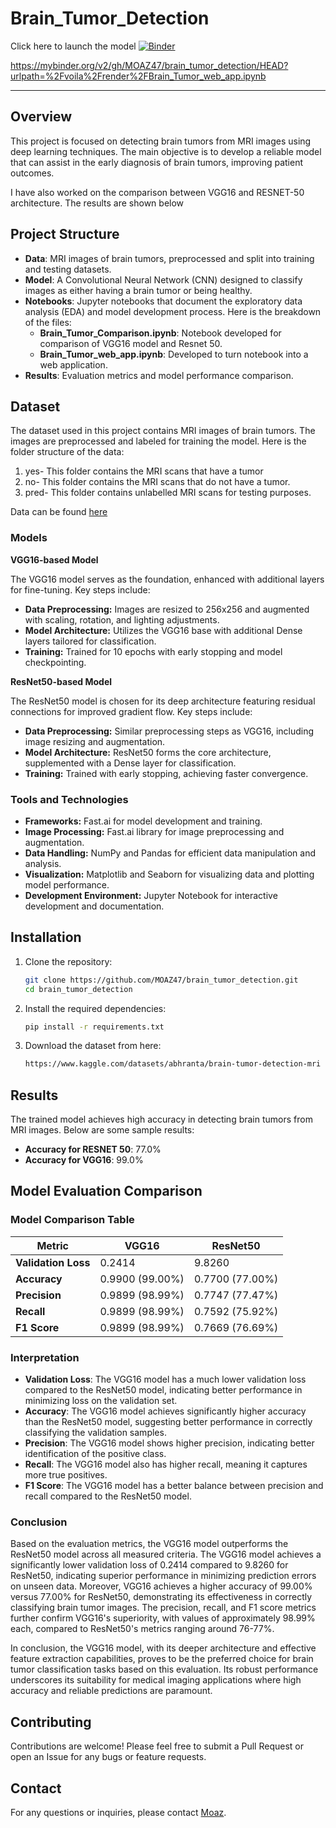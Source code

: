 # Brain_Tumor_Detection

Click here to launch the model
[![Binder](https://mybinder.org/badge_logo.svg)](https://mybinder.org/v2/gh/MOAZ47/brain_tumor_detection/HEAD?urlpath=%2Fvoila%2Frender%2FBrain_Tumor_web_app.ipynb)

https://mybinder.org/v2/gh/MOAZ47/brain_tumor_detection/HEAD?urlpath=%2Fvoila%2Frender%2FBrain_Tumor_web_app.ipynb

---
## Overview

This project is focused on detecting brain tumors from MRI images using deep learning techniques. The main objective is to develop a reliable model that can assist in the early diagnosis of brain tumors, improving patient outcomes.

I have also worked on the comparison between VGG16 and RESNET-50 architecture. The results are shown below

## Project Structure

- **Data**: MRI images of brain tumors, preprocessed and split into training and testing datasets.
- **Model**: A Convolutional Neural Network (CNN) designed to classify images as either having a brain tumor or being healthy.
- **Notebooks**: Jupyter notebooks that document the exploratory data analysis (EDA) and model development process. Here is the breakdown of the files:
   - **Brain_Tumor_Comparison.ipynb**: Notebook developed for comparison of VGG16 model and Resnet 50.
   - **Brain_Tumor_web_app.ipynb**: Developed to turn notebook into a web application.
- **Results**: Evaluation metrics and model performance comparison.

## Dataset

The dataset used in this project contains MRI images of brain tumors. The images are preprocessed and labeled for training the model. Here is the folder structure of the data:
1. yes- This folder contains the MRI scans that have a tumor
2. no- This folder contains the MRI scans that do not have a tumor.
3. pred- This folder contains unlabelled MRI scans for testing purposes.

Data can be found [here](https://www.kaggle.com/datasets/abhranta/brain-tumor-detection-mri)

### Models

**VGG16-based Model**

The VGG16 model serves as the foundation, enhanced with additional layers for fine-tuning. Key steps include:

- **Data Preprocessing:** Images are resized to 256x256 and augmented with scaling, rotation, and lighting adjustments.
- **Model Architecture:** Utilizes the VGG16 base with additional Dense layers tailored for classification.
- **Training:** Trained for 10 epochs with early stopping and model checkpointing.

**ResNet50-based Model**

The ResNet50 model is chosen for its deep architecture featuring residual connections for improved gradient flow. Key steps include:

- **Data Preprocessing:** Similar preprocessing steps as VGG16, including image resizing and augmentation.
- **Model Architecture:** ResNet50 forms the core architecture, supplemented with a Dense layer for classification.
- **Training:** Trained with early stopping, achieving faster convergence.

### Tools and Technologies

- **Frameworks:** Fast.ai for model development and training.
- **Image Processing:** Fast.ai library for image preprocessing and augmentation.
- **Data Handling:** NumPy and Pandas for efficient data manipulation and analysis.
- **Visualization:** Matplotlib and Seaborn for visualizing data and plotting model performance.
- **Development Environment:** Jupyter Notebook for interactive development and documentation.

## Installation

1. Clone the repository:
   ```bash
   git clone https://github.com/MOAZ47/brain_tumor_detection.git
   cd brain_tumor_detection
   ```

2. Install the required dependencies:
   ```bash
   pip install -r requirements.txt
   ```

3. Download the dataset from here:
   ```bash
   https://www.kaggle.com/datasets/abhranta/brain-tumor-detection-mri
   ```

## Results

The trained model achieves high accuracy in detecting brain tumors from MRI images. Below are some sample results:

- **Accuracy for RESNET 50**: 77.0%
- **Accuracy for VGG16**: 99.0%

## Model Evaluation Comparison

### Model Comparison Table

| Metric          | VGG16                           | ResNet50                        |
|-----------------|---------------------------------|---------------------------------|
| **Validation Loss** | 0.2414                         | 9.8260                          |
| **Accuracy**    | 0.9900 (99.00%)                 | 0.7700 (77.00%)                 |
| **Precision**   | 0.9899 (98.99%)                 | 0.7747 (77.47%)                 |
| **Recall**      | 0.9899 (98.99%)                 | 0.7592 (75.92%)                 |
| **F1 Score**    | 0.9899 (98.99%)                 | 0.7669 (76.69%)                 |

### Interpretation

- **Validation Loss**: The VGG16 model has a much lower validation loss compared to the ResNet50 model, indicating better performance in minimizing loss on the validation set.
- **Accuracy**: The VGG16 model achieves significantly higher accuracy than the ResNet50 model, suggesting better performance in correctly classifying the validation samples.
- **Precision**: The VGG16 model shows higher precision, indicating better identification of the positive class.
- **Recall**: The VGG16 model also has higher recall, meaning it captures more true positives.
- **F1 Score**: The VGG16 model has a better balance between precision and recall compared to the ResNet50 model.


### Conclusion

Based on the evaluation metrics, the VGG16 model outperforms the ResNet50 model across all measured criteria. The VGG16 model achieves a significantly lower validation loss of 0.2414 compared to 9.8260 for ResNet50, indicating superior performance in minimizing prediction errors on unseen data. Moreover, VGG16 achieves a higher accuracy of 99.00% versus 77.00% for ResNet50, demonstrating its effectiveness in correctly classifying brain tumor images. The precision, recall, and F1 score metrics further confirm VGG16's superiority, with values of approximately 98.99% each, compared to ResNet50's metrics ranging around 76-77%.

In conclusion, the VGG16 model, with its deeper architecture and effective feature extraction capabilities, proves to be the preferred choice for brain tumor classification tasks based on this evaluation. Its robust performance underscores its suitability for medical imaging applications where high accuracy and reliable predictions are paramount.

## Contributing

Contributions are welcome! Please feel free to submit a Pull Request or open an Issue for any bugs or feature requests.

## Contact

For any questions or inquiries, please contact [Moaz](mailto:moazhusain47@gmail.com).
